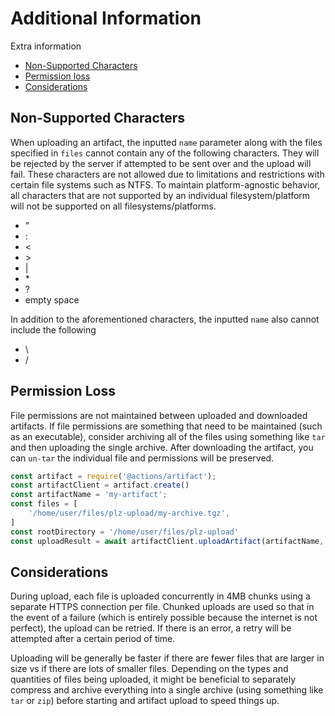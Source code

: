 # Additional Information

Extra information 
- [Non-Supported Characters](#Non-Supported-Characters)
- [Permission loss](#Permission-Loss)
- [Considerations](#Considerations)

## Non-Supported Characters

When uploading an artifact, the inputted `name` parameter along with the files specified in `files` cannot contain any of the following characters. They will be rejected by the server if attempted to be sent over and the upload will fail. These characters are not allowed due to limitations and restrictions with certain file systems such as NTFS. To maintain platform-agnostic behavior, all characters that are not supported by an individual filesystem/platform will not be supported on all filesystems/platforms.

- "
- :
- <
- \>
- |
- \*
- ?
- empty space

In addition to the aforementioned characters, the inputted `name` also cannot include the following
- \
- /


## Permission Loss

File permissions are not maintained between uploaded and downloaded artifacts. If file permissions are something that need to be maintained (such as an executable), consider archiving all of the files using something like `tar` and then uploading the single archive. After downloading the artifact, you can `un-tar` the individual file and permissions will be preserved.

```js
const artifact = require('@actions/artifact');
const artifactClient = artifact.create()
const artifactName = 'my-artifact';
const files = [
    '/home/user/files/plz-upload/my-archive.tgz',
]
const rootDirectory = '/home/user/files/plz-upload'
const uploadResult = await artifactClient.uploadArtifact(artifactName, files, rootDirectory)
```

## Considerations

During upload, each file is uploaded concurrently in 4MB chunks using a separate HTTPS connection per file. Chunked uploads are used so that in the event of a failure (which is entirely possible because the internet is not perfect), the upload can be retried. If there is an error, a retry will be attempted after a certain period of time.

Uploading will be generally be faster if there are fewer files that are larger in size vs if there are lots of smaller files. Depending on the types and quantities of files being uploaded, it might be beneficial to separately compress and archive everything into a single archive (using something like `tar` or `zip`) before starting and artifact upload to speed things up.
